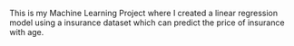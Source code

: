 This is my Machine Learning Project where I created a linear regression model using a insurance dataset which can predict the price of insurance with age.
